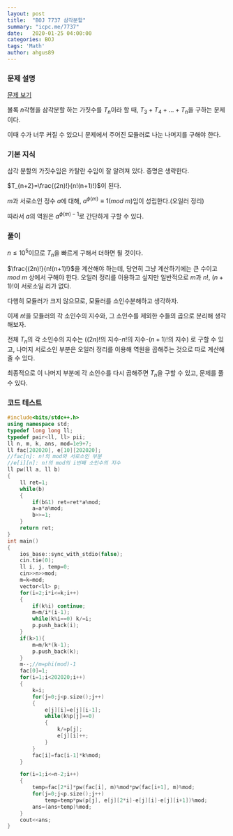 ```yaml
---
layout: post
title:  "BOJ 7737 삼각분할"
summary: "icpc.me/7737"
date:   2020-01-25 04:00:00
categories: BOJ
tags: 'Math'
author: ahgus89
---
```


### 문제 설명
[문제 보기](http://icpc.me/7737)

볼록 $n$각형을 삼각분할 하는 가짓수를 $T_n$이라 할 때, $T_3+T_4+...+T_n$을 구하는 문제이다.

이때 수가 너무 커질 수 있으니 문제에서 주어진 모듈러로 나눈 나머지를 구해야 한다.

### 기본 지식
삼각 분할의 가짓수임은 카탈란 수임이 잘 알려져 있다. 증명은 생략한다.

$T_{n+2}=\frac{(2n)!}{n!(n+1)!}$이 된다.

$m$과 서로소인 정수 $a$에 대해, $a^{\phi(m)} \equiv 1 (mod$ $m)$임이 성립한다.(오일러 정리)

따라서 $a$의 역원은 $a^{\phi(m)-1}$로 간단하게 구할 수 있다.

### 풀이
$n\leq 10^5$이므로 $T_n$을 빠르게 구해서 더하면 될 것이다.

$\frac{(2n)!}{n!(n+1)!}$을 계산해야 하는데, 당연히 그냥 계산하기에는 큰 수이고 $mod$ $m$ 상에서 구해야 한다. 오일러 정리를 이용하고 싶지만 일반적으로 $m$과 $n!$, $(n+1)!$이 서로소일 리가 없다.

다행히 모듈러가 크지 않으므로, 모듈러를 소인수분해하고 생각하자.

이제 $n!$을 모듈러의 각 소인수의 지수와, 그 소인수를 제외한 수들의 곱으로 분리해 생각해보자.

전체 $T_n$의 각 소인수의 지수는 ($(2n)!$의 지수-$n!$의 지수-$(n+1)!$의 지수) 로 구할 수 있고, 나머지 서로소인 부분은 오일러 정리를 이용해 역원을 곱해주는 것으로 따로 계산해줄 수 있다. 

최종적으로 이 나머지 부분에 각 소인수를 다시 곱해주면 $T_n$을 구할 수 있고, 문제를 풀 수 있다.


### 코드 테스트

```cpp
#include<bits/stdc++.h>
using namespace std;
typedef long long ll;
typedef pair<ll, ll> pii;
ll n, m, k, ans, mod=1e9+7;
ll fac[202020], e[10][202020];
//fac[n]: n!의 mod와 서로소인 부분
//e[i][n]: n!의 mod의 i번째 소인수의 지수
ll pw(ll a, ll b)
{
	ll ret=1;
	while(b)
	{
		if(b&1) ret=ret*a%mod;
		a=a*a%mod;
		b>>=1;
	}
	return ret;
}
int main()
{
	ios_base::sync_with_stdio(false);
	cin.tie(0);
	ll i, j, temp=0;
	cin>>n>>mod;
	m=k=mod;
	vector<ll> p;
	for(i=2;i*i<=k;i++)
	{
		if(k%i) continue;
		m=m/i*(i-1);
		while(k%i==0) k/=i;
		p.push_back(i);
	}
	if(k>1){
		m=m/k*(k-1);
		p.push_back(k);
	}
	m--;//m=phi(mod)-1
	fac[0]=1;
	for(i=1;i<202020;i++)
	{
		k=i;
		for(j=0;j<p.size();j++)
		{
			e[j][i]=e[j][i-1];
			while(k%p[j]==0)
			{
				k/=p[j];
				e[j][i]++;
			}
		}
		fac[i]=fac[i-1]*k%mod;
	}

	for(i=1;i<=n-2;i++)
	{
		temp=fac[2*i]*pw(fac[i], m)%mod*pw(fac[i+1], m)%mod;
		for(j=0;j<p.size();j++)
			temp=temp*pw(p[j], e[j][2*i]-e[j][i]-e[j][i+1])%mod;
		ans=(ans+temp)%mod;
	}
	cout<<ans;
}
```
